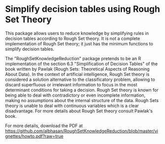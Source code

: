 Simplify decision tables using Rough Set Theory
==

This package allows users to reduce knowledge by simplifying rules in decision tables according to Rough Set theory. It is not a complete implementation of Rough Set theory; it just has the minimum functions to simplify decision tables.

The "RoughSetKnowledgeReduction" package pretends to be an R implementation of the section 6.3 "Simplification of Decision Tables" of the book written by Pawlak (Rough Sets: Theoretical Aspects of Reasoning About Data). In the context of artificial intelligence, Rough Set theory is considered a solution alternative to the classificatory problem, allowing to discard superfluous or irrelevant information to focus in the most determinant conditions for taking a decision. Rough Set theory is known for being able to deal with contradictory or even incomplete information, making no assumptions about the internal structure of the data. Rough Sets theory is unable to deal with continuous variables which is a clear disadvantage. For more details about Rough Set theory consult Pawlak's book.

For more details, download the PDF at https://github.com/albhasan/RoughSetKnowledgeReduction/blob/master/vignettes/howto.pdf?raw=true